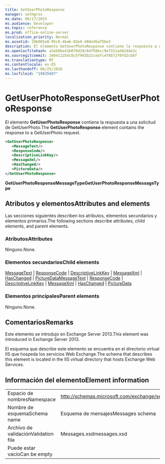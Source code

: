 ```yaml
---
title: GetUserPhotoResponse
manager: sethgros
ms.date: 09/17/2015
ms.audience: Developer
ms.topic: reference
ms.prod: office-online-server
localization_priority: Normal
ms.assetid: 29b085e8-95c0-4ba6-83e8-40de36a75be3
description: El elemento GetUserPhotoResponse contiene la respuesta a una solicitud de GetUserPhoto.
ms.openlocfilehash: a2eb9be41b079d29c64f50bcc9e7151ad424de2c
ms.sourcegitcommit: 34041125dc8c5f993b21cebfc4f8b72f0fd2cb6f
ms.translationtype: MT
ms.contentlocale: es-ES
ms.lasthandoff: 06/25/2018
ms.locfileid: "19835697"
---
```

# <a name="getuserphotoresponse"></a><span data-ttu-id="0245d-103">GetUserPhotoResponse</span><span class="sxs-lookup"><span data-stu-id="0245d-103">GetUserPhotoResponse</span></span>

<span data-ttu-id="0245d-104">El elemento **GetUserPhotoResponse** contiene la respuesta a una solicitud de GetUserPhoto.</span><span class="sxs-lookup"><span data-stu-id="0245d-104">The **GetUserPhotoResponse** element contains the response to a GetUserPhoto request.</span></span> 
  
```XML
<GetUserPhotoResponse>
   <MessageText/>
   <ResponseCode/>
   <DescriptiveLinkKey/>
   <MessageXml/>
   <HasChanged/>
   <PictureData/>
</GetUserPhotoResponse>
```

 <span data-ttu-id="0245d-105">**GetUserPhotoResponseMessageType**</span><span class="sxs-lookup"><span data-stu-id="0245d-105">**GetUserPhotoResponseMessageType**</span></span>
## <a name="attributes-and-elements"></a><span data-ttu-id="0245d-106">Atributos y elementos</span><span class="sxs-lookup"><span data-stu-id="0245d-106">Attributes and elements</span></span>

<span data-ttu-id="0245d-107">Las secciones siguientes describen los atributos, elementos secundarios y elementos primarios.</span><span class="sxs-lookup"><span data-stu-id="0245d-107">The following sections describe attributes, child elements, and parent elements.</span></span>
  
### <a name="attributes"></a><span data-ttu-id="0245d-108">Atributos</span><span class="sxs-lookup"><span data-stu-id="0245d-108">Attributes</span></span>

<span data-ttu-id="0245d-109">Ninguno.</span><span class="sxs-lookup"><span data-stu-id="0245d-109">None.</span></span>
  
### <a name="child-elements"></a><span data-ttu-id="0245d-110">Elementos secundarios</span><span class="sxs-lookup"><span data-stu-id="0245d-110">Child elements</span></span>

<span data-ttu-id="0245d-111">[MessageText](messagetext.md) | [ResponseCode](responsecode.md) | [DescriptiveLinkKey](descriptivelinkkey.md) | [MessageXml](messagexml.md) | [HasChanged](haschanged.md) | [PictureData](picturedata.md)</span><span class="sxs-lookup"><span data-stu-id="0245d-111">[MessageText](messagetext.md) | [ResponseCode](responsecode.md) | [DescriptiveLinkKey](descriptivelinkkey.md) | [MessageXml](messagexml.md) | [HasChanged](haschanged.md) | [PictureData](picturedata.md)</span></span>
  
### <a name="parent-elements"></a><span data-ttu-id="0245d-112">Elementos principales</span><span class="sxs-lookup"><span data-stu-id="0245d-112">Parent elements</span></span>

<span data-ttu-id="0245d-113">Ninguno.</span><span class="sxs-lookup"><span data-stu-id="0245d-113">None.</span></span>
  
## <a name="remarks"></a><span data-ttu-id="0245d-114">Comentarios</span><span class="sxs-lookup"><span data-stu-id="0245d-114">Remarks</span></span>

<span data-ttu-id="0245d-115">Este elemento se introdujo en Exchange Server 2013.</span><span class="sxs-lookup"><span data-stu-id="0245d-115">This element was introduced in Exchange Server 2013.</span></span>
  
<span data-ttu-id="0245d-116">El esquema que describe este elemento se encuentra en el directorio virtual IIS que hospeda los servicios Web Exchange.</span><span class="sxs-lookup"><span data-stu-id="0245d-116">The schema that describes this element is located in the IIS virtual directory that hosts Exchange Web Services.</span></span>
  
## <a name="element-information"></a><span data-ttu-id="0245d-117">Información del elemento</span><span class="sxs-lookup"><span data-stu-id="0245d-117">Element information</span></span>

|||
|:-----|:-----|
|<span data-ttu-id="0245d-118">Espacio de nombres</span><span class="sxs-lookup"><span data-stu-id="0245d-118">Namespace</span></span>  <br/> |http://schemas.microsoft.com/exchange/services/2006/messages  <br/> |
|<span data-ttu-id="0245d-119">Nombre de esquema</span><span class="sxs-lookup"><span data-stu-id="0245d-119">Schema name</span></span>  <br/> |<span data-ttu-id="0245d-120">Esquema de mensajes</span><span class="sxs-lookup"><span data-stu-id="0245d-120">Messages schema</span></span>  <br/> |
|<span data-ttu-id="0245d-121">Archivo de validación</span><span class="sxs-lookup"><span data-stu-id="0245d-121">Validation file</span></span>  <br/> |<span data-ttu-id="0245d-122">Messages.xsd</span><span class="sxs-lookup"><span data-stu-id="0245d-122">messages.xsd</span></span>  <br/> |
|<span data-ttu-id="0245d-123">Puede estar vacío</span><span class="sxs-lookup"><span data-stu-id="0245d-123">Can be empty</span></span>  <br/> ||
   

